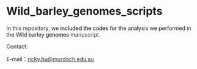 # Wild_barley_genomes_scripts

In this repository, we included the codes for the analysis we performed in the Wild barley genomes manuscript.

Contact:

E-mail：ricky.hu@murdoch.edu.au 
